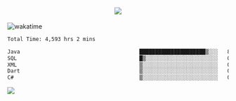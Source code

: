 <h1 align="center">
  <img src="https://readme-typing-svg.herokuapp.com/?font=Righteous&size=35&center=true&vCenter=true&width=500&height=70&duration=4000&lines=Hi!+%F0%9F%91%8B+I%27m+Ali%20Osman!;" />
</h1>


![wakatime](https://wakatime.com/share/@aliosmanoktar/3a8ffe71-6da4-4964-913b-2f09afbe53bf.svg?cache=none)
<!--START_SECTION:waka-->

```txt
Total Time: 4,593 hrs 2 mins

Java                                      █████████████████████▒░░░   84.92 %
SQL                                       █▒░░░░░░░░░░░░░░░░░░░░░░░   05.75 %
XML                                       ▒░░░░░░░░░░░░░░░░░░░░░░░░   01.93 %
Dart                                      ▒░░░░░░░░░░░░░░░░░░░░░░░░   01.51 %
C#                                        ▒░░░░░░░░░░░░░░░░░░░░░░░░   00.80 %
```

<!--END_SECTION:waka-->

<img src="https://profile-counter.glitch.me/aliosmanoktar/count.svg" />

